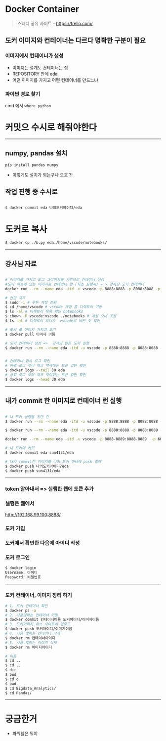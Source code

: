 # Docker Container

> 스터디 공유 사이트  - https://trello.com/

## 도커 이미지와 컨테이너는 다르다 명확한 구분이 필요 
### 이미지에서 컨테이너가 생성 
- 이미지는 설계도 컨테이너는 집 
- REPOSITORY 안에 eda
- 어떤 이미지를 가지고 어떤 컨테이너를 만드느냐  

###  파이썬 경로 찾기 
cmd 에서 
```where python```

# 커밋으 수시로 해줘야한다 


---

## numpy, pandas 설치
```pip install pandas numpy```
- 이렇게도 설치가 되는구나 오호 ?!


## 작업 진행 중 수시로
```bash

$ docker commit eda 나의도커아이디/eda

```
# 도커로 복사 
```
$ docker cp ./b.py eda:/home/vscode/notebooks/
```

---
## 강사님 자료 

```bash

# 이미지를 가지고 오그 그이미지를 기반으로 컨테이너 생성 
#도커 허브에 있는 이미지로 컨테이너 런 (최초 실행시) = > 강사님 도커 컨테이너 
docker run --rm --name eda -itd -u vscode -p 8888:8888 -p 8088:8088 -p 6006-6015:6006-6015 -e JUPYTER_RUN=yes -v /C/Users/admin/Documents/eda:/home/vscode/notebooks/eda mrsono0/base_project:eda

# 권한 체크 
$ sudo -i # 루투 계정 전환
$ cd /home/vscode # vscode 계정 홈 디렉토리 이동
$ ls -al # 디렉토리 목록 확인 notebooks
$ chown -R vscode:vscode ./notebooks # 계정 오너 조정
$ ls -al # 디렉토리 오너가  vscode로 바뀐 것 확인

# 도커 풀 이미지 가지고 오기 
$ docker pull 이미지 이름 

# 도커 컨테이너 생성 =>  강사님 만든 도커 실행 
$ docker run --rm --name eda -itd -u vscode -p 8888:8888 -p 8088:8088 -p 6006-6015:6006-6015 -e JUPYTER_RUN=yes -v /C/Bigdata_Analytics/Pandas/eda:/home/vscode/notebooks/eda mrsono0/base_project:eda


# 컨테이너 접속 로그 확인 
# 하위 로그 부터 체크 부여하는 토큰 값만 확인
$ docker logs --tail 30 eda
# 상위 로그 부터 체크 부여하는 토큰 값만 확인
$ docker logs --head 30 eda

```

---

## 내가 commit 한 이미지로 컨테이너 런 실행
```bash

# 내 도커 실행을 위한 런
$ docker run --rm --name eda -itd -u vscode -p 8888:8888 -p 8088:8088 -p 6006-6015:6006-6015 -e JUPYTER_RUN=yes -v /C/Bigdata_Analytics/Pandas/eda:/home/vscode/notebooks/eda sun4131/eda

$ docker run --rm --name eda -itd -u vscode -p 8888:8888 -p 8088:8088 -p 6006-6015:6006-6015 -e JUPYTER_RUN=yes 계정id/이미지 이름 

docker run --rm --name eda -itd -u vscode -p 8888-8889:8888-8889  -p 6006-6015:6006-6015 -e JUPYTER_RUN=yes sun4131/eda

# 내 도커에 커밋
$ docker commit eda sun4131/eda

# 내가 commit한 이미지를 나의 도커 허브에 push 할때
$ docker push 나의도커아이디/eda
$ docker push sun4131/eda

```


---
### token 알아내서 => 실행한 웹에 토큰 추가 
### 샐행은 웹에서 
http://192.168.99.100:8888/


### 도커 가입 
### 도커에서 확인한 다음에 아이디 작성 

### 도커 로그인 
```bash
$ docker login
Username: 아이디 
Password: 비밀번호
```

---
### 도커 컨테이너, 이미지 정리 하기
```bash
# 1. 도커 컨테이너 확인
$ docker ps -a
# 2. 사용않하는 컨테이너 커밋
$ docker commit 컨테이너이름 도커아이디/이미지이름
# 3. 도커이미지 허브 사이트에 업로드
$ docker push 도커아이디/이미지이름
# 4. 사용 않하는 컨테이너 삭제
$ docker rm 컨테이너아이디
# 5. 사용 않하는 이미지 삭제
$ docker rm 이미지아이디

```


```bash
# 이동
$ cd ..
$ cd ..
$ dir 
$ pwd
$ cd c 
$ pwd
$ cd Bigdata_Analytics/
$ cd Pandas/
```
---




# 궁금한거 
- 파워쉘은 뭐야 